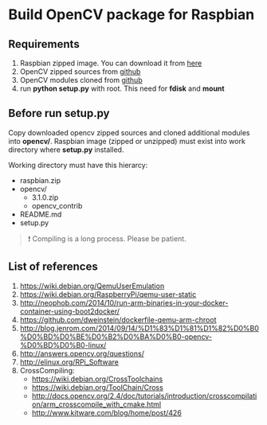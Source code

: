 Build OpenCV package for Raspbian
=======================

## Requirements

1. Raspbian zipped image. You can download it from [here](https://downloads.raspberrypi.org/raspbian_latest)
2. OpenCV zipped sources from [github](https://github.com/Itseez/opencv/releases)
3. OpenCV modules cloned from [github](https://github.com/Itseez/opencv_contrib)
4. run **python setup.py** with root. This need for **fdisk** and **mount**

## Before run **setup.py**

Copy downloaded opencv zipped sources and cloned additional modules into **opencv/**.
Raspbian image (zipped or unzipped) must exist into work directory where **setup.py** installed.

Working directory must have this hierarcy:
- raspbian.zip
- opencv/
    - 3.1.0.zip
    - opencv_contrib
- README.md
- setup.py

> :exclamation: Compiling is a long process. Please be patient.

## List of references

1. https://wiki.debian.org/QemuUserEmulation
2. https://wiki.debian.org/RaspberryPi/qemu-user-static
3. http://neophob.com/2014/10/run-arm-binaries-in-your-docker-container-using-boot2docker/
4. https://github.com/dweinstein/dockerfile-qemu-arm-chroot
5. http://blog.jenrom.com/2014/09/14/%D1%83%D1%81%D1%82%D0%B0%D0%BD%D0%BE%D0%B2%D0%BA%D0%B0-opencv-%D0%BD%D0%B0-linux/
6. http://answers.opencv.org/questions/
7. http://elinux.org/RPi_Software
8. CrossCompiling:
    - https://wiki.debian.org/CrossToolchains
    - https://wiki.debian.org/ToolChain/Cross
    - http://docs.opencv.org/2.4/doc/tutorials/introduction/crosscompilation/arm_crosscompile_with_cmake.html
    - http://www.kitware.com/blog/home/post/426
